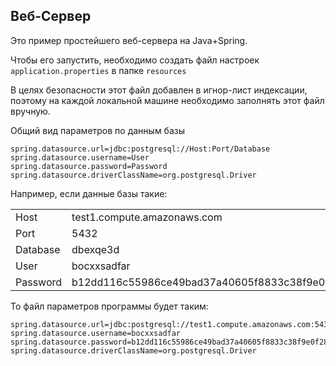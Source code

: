 ## Веб-Сервер

Это пример простейшего веб-сервера на Java+Spring.

Чтобы его запустить, необходимо создать файл настроек
`application.properties` в папке `resources`

В целях безопасности этот файл добавлен в игнор-лист 
индексации, поэтому на каждой локальной машине
необходимо заполнять этот файл вручную.

Общий вид параметров по данным базы

```
spring.datasource.url=jdbc:postgresql://Host:Port/Database
spring.datasource.username=User
spring.datasource.password=Password
spring.datasource.driverClassName=org.postgresql.Driver
```

Например, если данные базы такие:

<table>
  <tr>
    <td>Host</td>  
    <td>test1.compute.amazonaws.com</td>
  </tr>
  <tr>
    <td>Port</td>
<td>5432</td>
  </tr>
  <tr>
    <td>Database</td>  
   <td>dbexqe3d</td>
  </tr>
  <tr>
    <td>User</td>
  <td>bocxxsadfar</td>
  </tr>
  <tr>
    <td>Password</td>
    <td>b12dd116c55986ce49bad37a40605f8833c38f9e0f28</td>
  </tr>
  <tr>  
</tr>
</table>

То файл параметров программы будет таким:

<Tabs>
<TabItem value="application-properties" label="application.properties">

```
spring.datasource.url=jdbc:postgresql://test1.compute.amazonaws.com:5432/dbexqe3d
spring.datasource.username=bocxxsadfar
spring.datasource.password=b12dd116c55986ce49bad37a40605f8833c38f9e0f28
spring.datasource.driverClassName=org.postgresql.Driver
```
</TabItem>
</Tabs>
